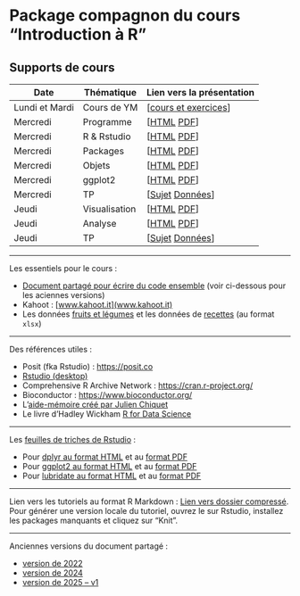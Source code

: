 
<!-- README.md is generated from README.Rmd. Please edit that file -->

# Package compagnon du cours “Introduction à R”

<!-- badges: start -->

<!-- badges: end -->

## Supports de cours

| Date | Thématique | Lien vers la présentation |
|----|----|----|
| Lundi et Mardi | Cours de YM | \[[cours et exercices](inst/extdata/jours1et2.zip)\] |
| Mercredi | Programme | \[[HTML](vignettes/S00programme.html) [PDF](vignettes/S00programme.pdf)\] |
| Mercredi | R & Rstudio | \[[HTML](vignettes/S01rstudio.html) [PDF](vignettes/S01rstudio.pdf)\] |
| Mercredi | Packages | \[[HTML](vignettes/S02packages.html) [PDF](vignettes/S02packages.pdf)\] |
| Mercredi | Objets | \[[HTML](vignettes/S03objets.html) [PDF](vignettes/S03objets.pdf)\] |
| Mercredi | ggplot2 | \[[HTML](vignettes/S04ggplot2.html) [PDF](vignettes/S04ggplot2.pdf)\] |
| Mercredi | TP | \[[Sujet](inst/extdata/tpjeudi.pdf) [Données](inst/extdata/nutrimenu.zip)\] |
| Jeudi | Visualisation | \[[HTML](vignettes/S05visu.html) [PDF](vignettes/S05visu.pdf)\] |
| Jeudi | Analyse | \[[HTML](vignettes/S06tests.html) [PDF](vignettes/S06tests.pdf)\] |
| Jeudi | TP | \[[Sujet](inst/extdata/tpjeudi.pdf) [Données](inst/extdata/nutrimenu.zip)\] |

------------------------------------------------------------------------

Les essentiels pour le cours :

- [Document partagé pour écrire du code
  ensemble](https://docs.google.com/document/d/18M_sYgpB-6VWCYjIu-OmMlyurCb7dLhg4hLOk1mmq9Q/edit?usp=sharing)
  (voir ci-dessous pour les aciennes versions)
- Kahoot : [www.kahoot.it](www.kahoot.it)
- Les données [fruits et légumes](inst/extdata/fruits_and_veggies.xlsx)
  et les données de [recettes](inst/extdata/nutrimenu.xlsx) (au format
  `xlsx`)

------------------------------------------------------------------------

Des références utiles :

- Posit (fka Rstudio) : <https://posit.co>
- [Rstudio (desktop)](https://posit.co/download/rstudio-desktop/)
- Comprehensive R Archive Network : <https://cran.r-project.org/>
- Bioconductor : <https://www.bioconductor.org/>
- L’[aide-mémoire créé par Julien
  Chiquet](inst/extdata/CommandesUsuelles.pdf)
- Le livre d’Hadley Wickham [R for Data
  Science](https://r4ds.hadley.nz/)

------------------------------------------------------------------------

Les [feuilles de triches de
Rstudio](https://rstudio.github.io/cheatsheets/) :

- Pour [dplyr au format
  HTML](https://rstudio.github.io/cheatsheets/html/data-transformation.html)
  et au [format
  PDF](https://rstudio.github.io/cheatsheets/data-transformation.pdf)
- Pour [ggplot2 au format
  HTML](https://rstudio.github.io/cheatsheets/html/data-visualization.html)
  et au [format
  PDF](https://rstudio.github.io/cheatsheets/data-visualization.pdf)
- Pour [lubridate au format
  HTML](https://rstudio.github.io/cheatsheets/html/lubridate.html) et au
  [format PDF](https://rstudio.github.io/cheatsheets/lubridate.pdf)

------------------------------------------------------------------------

Lien vers les tutoriels au format R Markdown : [Lien vers dossier
compressé](inst/extdata/tutorials.zip). Pour générer une version locale
du tutoriel, ouvrez le sur Rstudio, installez les packages manquants et
cliquez sur “Knit”.

------------------------------------------------------------------------

Anciennes versions du document partagé :

- [version de 2022](inst/extdata/Document%20Partagé%20ILR%202022.pdf)
- [version de 2024](inst/extdata/Document%20Partagé%20ILR%202024.pdf)
- [version de 2025 –
  v1](inst/extdata/Document%20partagé%20ILR%202025%20--%20session%201.pdf)
